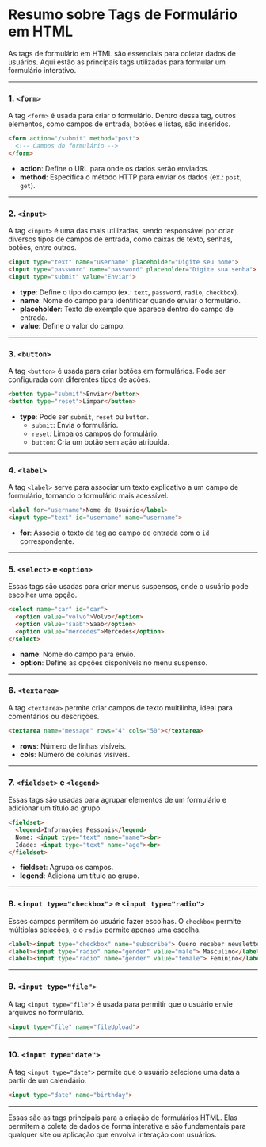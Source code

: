 # Resumo sobre Tags de Formulário em HTML

As tags de formulário em HTML são essenciais para coletar dados de usuários. Aqui estão as principais tags utilizadas para formular um formulário interativo.

---

### 1. `<form>`
A tag `<form>` é usada para criar o formulário. Dentro dessa tag, outros elementos, como campos de entrada, botões e listas, são inseridos.

```html
<form action="/submit" method="post">
  <!-- Campos do formulário -->
</form>
```

- **action**: Define o URL para onde os dados serão enviados.
- **method**: Especifica o método HTTP para enviar os dados (ex.: `post`, `get`).

---

### 2. `<input>`
A tag `<input>` é uma das mais utilizadas, sendo responsável por criar diversos tipos de campos de entrada, como caixas de texto, senhas, botões, entre outros.

```html
<input type="text" name="username" placeholder="Digite seu nome">
<input type="password" name="password" placeholder="Digite sua senha">
<input type="submit" value="Enviar">
```

- **type**: Define o tipo do campo (ex.: `text`, `password`, `radio`, `checkbox`).
- **name**: Nome do campo para identificar quando enviar o formulário.
- **placeholder**: Texto de exemplo que aparece dentro do campo de entrada.
- **value**: Define o valor do campo.

---

### 3. `<button>`
A tag `<button>` é usada para criar botões em formulários. Pode ser configurada com diferentes tipos de ações.

```html
<button type="submit">Enviar</button>
<button type="reset">Limpar</button>
```

- **type**: Pode ser `submit`, `reset` ou `button`.
  - `submit`: Envia o formulário.
  - `reset`: Limpa os campos do formulário.
  - `button`: Cria um botão sem ação atribuída.

---

### 4. `<label>`
A tag `<label>` serve para associar um texto explicativo a um campo de formulário, tornando o formulário mais acessível.

```html
<label for="username">Nome de Usuário</label>
<input type="text" id="username" name="username">
```

- **for**: Associa o texto da tag ao campo de entrada com o `id` correspondente.

---

### 5. `<select>` e `<option>`
Essas tags são usadas para criar menus suspensos, onde o usuário pode escolher uma opção.

```html
<select name="car" id="car">
  <option value="volvo">Volvo</option>
  <option value="saab">Saab</option>
  <option value="mercedes">Mercedes</option>
</select>
```

- **name**: Nome do campo para envio.
- **option**: Define as opções disponíveis no menu suspenso.

---

### 6. `<textarea>`
A tag `<textarea>` permite criar campos de texto multilinha, ideal para comentários ou descrições.

```html
<textarea name="message" rows="4" cols="50"></textarea>
```

- **rows**: Número de linhas visíveis.
- **cols**: Número de colunas visíveis.

---

### 7. `<fieldset>` e `<legend>`
Essas tags são usadas para agrupar elementos de um formulário e adicionar um título ao grupo.

```html
<fieldset>
  <legend>Informações Pessoais</legend>
  Nome: <input type="text" name="name"><br>
  Idade: <input type="text" name="age"><br>
</fieldset>
```

- **fieldset**: Agrupa os campos.
- **legend**: Adiciona um título ao grupo.

---

### 8. `<input type="checkbox">` e `<input type="radio">`
Esses campos permitem ao usuário fazer escolhas. O `checkbox` permite múltiplas seleções, e o `radio` permite apenas uma escolha.

```html
<label><input type="checkbox" name="subscribe"> Quero receber newsletters</label><br>
<label><input type="radio" name="gender" value="male"> Masculino</label>
<label><input type="radio" name="gender" value="female"> Feminino</label>
```

---

### 9. `<input type="file">`
A tag `<input type="file">` é usada para permitir que o usuário envie arquivos no formulário.

```html
<input type="file" name="fileUpload">
```

---

### 10. `<input type="date">`
A tag `<input type="date">` permite que o usuário selecione uma data a partir de um calendário.

```html
<input type="date" name="birthday">
```

---

Essas são as tags principais para a criação de formulários HTML. Elas permitem a coleta de dados de forma interativa e são fundamentais para qualquer site ou aplicação que envolva interação com usuários.
